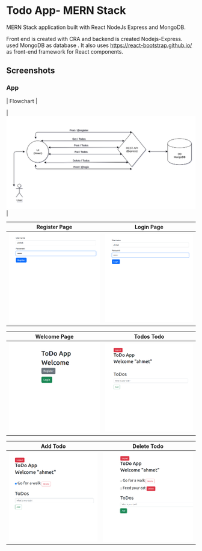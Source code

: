 # Todo App- MERN Stack

MERN Stack application built with React NodeJs Express and MongoDB.

Front end is created with CRA and backend is created Nodejs-Express. used MongoDB as database . It also uses https://react-bootstrap.github.io/ as front-end framework for React components.

## Screenshots

### App
| Flowchart |

| <img width="720" alt="Flowchart" src="https://github.com/avahmetozdemir/mern-stack-todo-app/blob/main/images/diagram.png?raw=true"> |

| Register Page   |      Login Page      |
|--------------|:-------------------:|
| <img width="361" alt="Register" src="https://github.com/avahmetozdemir/mern-stack-todo-app/blob/main/images/register-page.png?raw=true">    |  <img width="361" alt="Login" src="https://github.com/avahmetozdemir/mern-stack-todo-app/blob/main/images/login-page.png?raw=true">       |

| Welcome Page   |      Todos Todo      |
|--------------|:-------------------:|
| <img width="361" alt="welcome" src="https://github.com/avahmetozdemir/mern-stack-todo-app/blob/main/images/welcome-page.png?raw=true">    |  <img width="361" alt="todos" src="https://github.com/avahmetozdemir/mern-stack-todo-app/blob/main/images/todos-page.png?raw=true">       |

| Add Todo    |      Delete Todo      |
|--------------|:-------------------:|
| <img width="361" alt="Add Todo" src="https://github.com/avahmetozdemir/mern-stack-todo-app/blob/main/images/todo.png?raw=true">    |  <img width="361" alt="Login" src="https://github.com/avahmetozdemir/mern-stack-todo-app/blob/main/images/deletetodo.png?raw=true">       |
